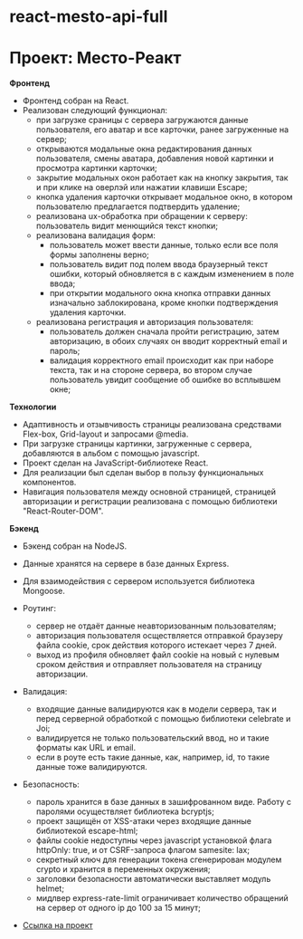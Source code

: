 # react-mesto-api-full

# Проект: Место-Реакт

**Фронтенд**

- Фронтенд собран на React.
- Реализован следующий функционал:
  - при загрузке сраницы с сервера загружаются данные пользователя, его аватар и все карточки, ранее загруженные на сервер;
  - открываются модальные окна редактирования данных пользователя, смены аватара, добавления новой картинки и просмотра картинки карточки;
  - закрытие модальных окон работает как на кнопку закрытия, так и при клике на оверлэй или нажатии клавиши Escape;
  - кнопка удаления карточки открывает модальное окно, в котором пользователю предлагается подтвердить удаление;
  - реализована ux-обработка при обращении к серверу: пользователь видит менющийся текст кнопки;
  - реализована валидация форм:
    - пользователь может ввести данные, только если все поля формы заполнены верно;
    - пользователь видит под полем ввода браузерный текст ошибки, который обновляется в с каждым изменением в поле ввода;
    - при открытии модального окна кнопка отправки данных изначально заблокирована, кроме кнопки подтверждения удаления карточки.
  - реализована регистрация и авторизация пользователя:
    - пользователь должен сначала пройти регистрацию, затем авторизацию, в обоих случаях он вводит корректный email и пароль;
    - валидация корректного email происходит как при наборе текста, так и на стороне сервера, во втором случае пользователь увидит сообщение об ошибке во всплывшем окне;

**Технологии**

- Адаптивность и отзывчивость страницы реализована средствами Flex-box, Grid-layout и запросами @media.
- При загрузке страницы картинки, загруженные с сервера, добавляются в альбом с помощью javascript.
- Проект сделан на JavaScript-библиотеке React.
- Для реализации был сделан выбор в пользу функциональных компонентов.
- Навигация пользователя между основной страницей, страницей авторизации и регистрации реализована с помощью библиотеки "React-Router-DOM".

**Бэкенд**

- Бэкенд собран на NodeJS.
- Данные хранятся на сервере в базе данных Express.
- Для взаимодействия с сервером используется библиотека Mongoose.
- Роутинг:
  - сервер не отдаёт данные неавторизованным пользователям;
  - авторизация пользователя осществляется отправкой браузеру файла cookie, срок действия которого истекает через 7 дней.
  - выход из профиля обновляет файл cookie на новый с нулевым сроком действия и отправляет пользователя на страницу авторизации.
- Валидация:
  - входящие данные валидируются как в модели сервера, так и перед серверной обработкой с помощью библиотеки celebrate и Joi;
  - валидируется не только пользовательский ввод, но и такие форматы как URL и email.
  - если в роуте есть такие данные, как, например, id, то такие данные тоже валидируются.
- Безопасность:

  - пароль хранится в базе данных в зашифрованном виде. Работу с паролями осуществляет библиотека bcryptjs;
  - проект защищён от XSS-атаки через входящие данные библиотекой escape-html;
  - файлы cookie недоступны через javascript установкой флага httpOnly: true, и от CSRF-запроса флагом samesite: lax;
  - секретный ключ для генерации токена сгенерирован модулем crypto и хранится в переменных окружения;
  - заголовки безопасности автоматически выставляет модуль helmet;
  - мидлвер express-rate-limit ограничивает количество обращений на сервер от одного ip до 100 за 15 минут;

- [Ссылка на проект](https://shaloban.students.nomoredomains.club/)
